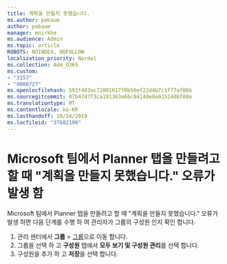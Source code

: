 ```yaml
---
title: 계획을 만들지 못했습니다.
ms.author: pebaum
author: pebaum
manager: mnirkhe
ms.audience: Admin
ms.topic: article
ROBOTS: NOINDEX, NOFOLLOW
localization_priority: Normal
ms.collection: Adm_O365
ms.custom:
- "3157"
- "9000727"
ms.openlocfilehash: 593f483ac72081617f0b56ef22d4b7c1f77af06b
ms.sourcegitcommit: 07b47d7f3ca191363e6bc84140e8e01524d6f08e
ms.translationtype: MT
ms.contentlocale: ko-KR
ms.lasthandoff: 10/24/2019
ms.locfileid: "37682190"
---
```

# <a name="failed-to-create-the-plan-error-when-trying-to-create-a-planner-tab-in-microsoft-teams"></a>Microsoft 팀에서 Planner 탭을 만들려고 할 때 "계획을 만들지 못했습니다." 오류가 발생 함

Microsoft 팀에서 Planner 탭을 만들려고 할 때 "계획을 만들지 못했습니다." 오류가 발생 하면 다음 단계를 수행 하 여 관리자가 그룹의 구성원 인지 확인 합니다.

1. 관리 센터에서 **그룹** > [그룹](https://admin.microsoft.com/Adminportal/Home?source=applauncher#/groups)으로 이동 합니다. 
2. 그룹을 선택 하 고 **구성원** 탭에서 **모두 보기 및 구성원 관리**를 선택 합니다.
3. 구성원을 추가 하 고 **저장**을 선택 합니다.